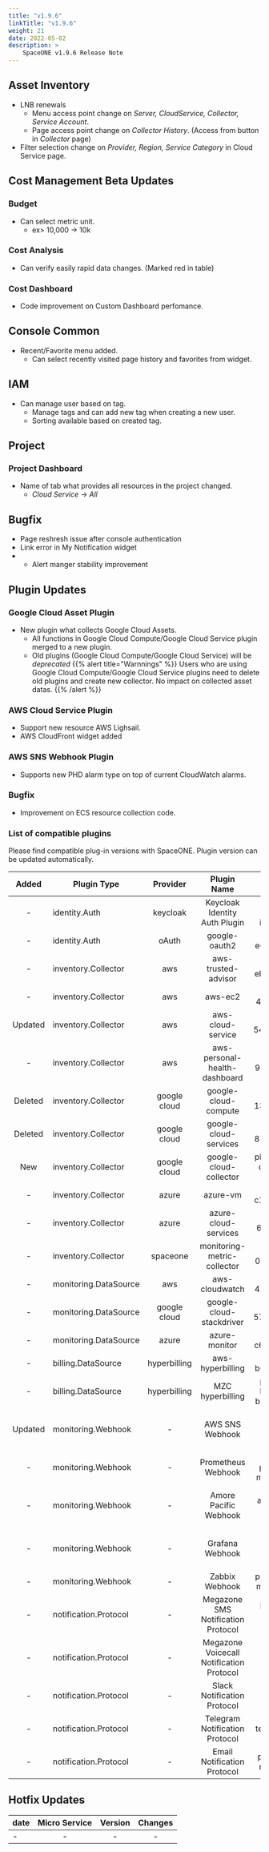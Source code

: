 ```yaml
---
title: "v1.9.6"
linkTitle: "v1.9.6"
weight: 21
date: 2022-05-02
description: >
    SpaceONE v1.9.6 Release Note
---
```


## Asset Inventory
- LNB renewals 
  - Menu access point change on _*Server, CloudService, Collector, Service Account*_. 
  - Page access point change on _*Collector History*_. (Access from button in _*Collector*_ page)
- Filter selection change on _*Provider, Region, Service Category*_ in Cloud Service page.


## Cost Management Beta Updates

### Budget
- Can select metric unit. 
  - ex> 10,000 -> 10k

### Cost Analysis
- Can verify easily rapid  data changes. (Marked red in table) 

### Cost Dashboard
- Code improvement on Custom Dashboard perfomance.


## Console Common
- Recent/Favorite menu added.  
  - Can select recently visited page history and favorites from widget.  


## IAM
- Can manage user based on tag. 
  - Manage tags and can add new tag  when creating a new user. 
  - Sorting available based on created tag.  

  
## Project

### Project Dashboard
- Name of tab what provides all resources in the project changed. 
  - _*Cloud Service*_ -> _*All*_


## Bugfix
- Page reshresh issue after console authentication
- Link error in My Notification widget
- - Alert manger stability improvement 


## Plugin Updates

### Google Cloud Asset Plugin 
- New plugin what collects  Google Cloud Assets. 
  - All functions in Google Cloud Compute/Google Cloud Service plugin merged to a new plugin. 
  - Old plugins (Google Cloud Compute/Google Cloud Service) will be _*deprecated*_
{{% alert title="Warnnings" %}}
Users who are using Google Cloud Compute/Google Cloud Service plugins need to delete old plugins and create new collector.
No impact on collected asset datas.
{{% /alert %}}

### AWS Cloud Service Plugin
- Support new resource AWS Lighsail.
- AWS CloudFront widget added 

### AWS SNS Webhook Plugin
- Supports new PHD alarm type on top of current CloudWatch alarms.   

### Bugfix
- Improvement on ECS resource collection code.


### List of compatible plugins
Please find compatible plug-in versions with SpaceONE.
Plugin version can be updated automatically.

|  Added  | Plugin Type           |   Provider   |               Plugin Name                |               Plugin_id                 | 
|:-------:|-----------------------|:------------:|:----------------------------------------:|:---------------------------------------:|
|    -    | identity.Auth         |   keycloak   |      Keycloak Identity Auth Plugin       |      plugin-keycloak-identity-auth      |
|    -    | identity.Auth         |    oAuth     |              google-oauth2               |           plugin-e6b1b0bbacc6           |
|    -    | inventory.Collector   |     aws      |           aws-trusted-advisor            |           plugin-eb120a41bb8d           |
|    -    | inventory.Collector   |     aws      |                 aws-ec2                  |           plugin-49f224ef6d36           |
| Updated | inventory.Collector   |     aws      |            aws-cloud-service             |           plugin-54487559e402           |
|    -    | inventory.Collector   |     aws      |      aws-personal-health-dashboard       |           plugin-986155af217b           |
| Deleted | inventory.Collector   | google cloud |           google-cloud-compute           |           plugin-13c3051967ce           |
| Deleted | inventory.Collector   | google cloud |          google-cloud-services           |           plugin-87dc35ecb550           |
|   New   | inventory.Collector   | google cloud |          google-cloud-collector          |   plugin-google-cloud-inven-collector   |
|    -    | inventory.Collector   |    azure     |                 azure-vm                 |           plugin-c1104066ca52           |
|    -    | inventory.Collector   |    azure     |           azure-cloud-services           |           plugin-6fec638f139c           |
|    -    | inventory.Collector   |   spaceone   |       monitoring-metric-collector        |           plugin-023782c156cf           |
|    -    | monitoring.DataSource |     aws      |              aws-cloudwatch              |           plugin-41782f6158bb           |
|    -    | monitoring.DataSource | google cloud |         google-cloud-stackdriver         |           plugin-57773973639a           |
|    -    | monitoring.DataSource |    azure     |              azure-monitor               |           plugin-c6c14566298c           |
|    -    | billing.DataSource    | hyperbilling |             aws-hyperbilling             |           plugin-b60505e70f9d           |
|    -    | billing.DataSource    | hyperbilling |             MZC hyperbilling             | plugin-mzc-hyperbilling-bill-datasource |
| Updated | monitoring.Webhook    |      -       |             AWS SNS Webhook              |    plugin-aws-sns-monitoring-webhook    |
|    -    | monitoring.Webhook    |      -       |            Prometheus Webhook            |      plugin-prometheus-mon-webhook      |
|    -    | monitoring.Webhook    |      -       |          Amore Pacific Webhook           | plugin-amorepacific-monitoring-webhook  |
|    -    | monitoring.Webhook    |      -       |             Grafana Webhook              |    plugin-grafana-monitoring-webhook    |
|    -    | monitoring.Webhook    |      -       |              Zabbix Webhook              |        plugin-zabbix-mon-webhook        |
|    -    | notification.Protocol |      -       |    Megazone SMS Notification Protocol    |    plugin-sms-notification-protocol     |
|    -    | notification.Protocol |      -       | Megazone Voicecall Notification Protocol | plugin-voicecall-notification-protocol  |
|    -    | notification.Protocol |      -       |       Slack Notification Protocol        |       slack-notification-protocol       |
|    -    | notification.Protocol |      -       |      Telegram Notification Protocol      |      plugin-telegram-noti-protocol      |
|    -    | notification.Protocol |      -       |       Email Notification Protocol        |       plugin-email-noti-protocol        |


## Hotfix Updates
| date | Micro Service | Version | Changes |
|------|:-------------:|:-------:|:-------:|
| -    |       -       |    -    |    -    |
